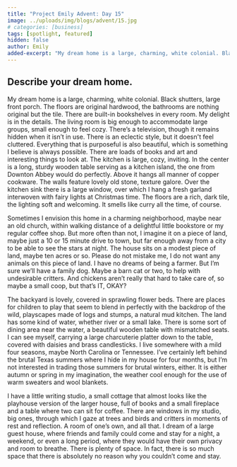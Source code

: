 ```yaml
---
title: "Project Emily Advent: Day 15"
image: ../uploads/img/blogs/advent/15.jpg
# categories: [business]
tags: [spotlight, featured]
hidden: false
author: Emily
added-excerpt: "My dream home is a large, charming, white colonial. Black shutters, large front porch. The floors are original hardwood, the bathrooms are nothing original but the tile. There are built-in bookshelves in every room. My delight is in the details, the crown molding. The living room is big enough to accommodate large groups, small enough to feel cozy. There’s a television, though it remains hidden when it isn’t in use. There is an eclectic style, but it doesn't feel cluttered."
---
```


<style> em {color: black;} p a {color: #f0506e;}</style>

## Describe your dream home.

My dream home is a large, charming, white colonial. Black shutters, large front porch. The floors are original hardwood, the bathrooms are nothing original but the tile. There are built-in bookshelves in every room. My delight is in the details. The living room is big enough to accommodate large groups, small enough to feel cozy. There’s a television, though it remains hidden when it isn’t in use. There is an eclectic style, but it doesn't feel cluttered. Everything that is purposeful is also beautiful, which is something I believe is always possible. There are loads of books and art and interesting things to look at. The kitchen is large, cozy, inviting. In the center is a long, sturdy wooden table serving as a kitchen island, the one from Downton Abbey would do perfectly. Above it hangs all manner of copper cookware. The walls feature lovely old stone, texture galore. Over the kitchen sink there is a large window, over which I hang a fresh garland interwoven with fairy lights at Christmas time. The floors are a rich, dark tile, the lighting soft and welcoming. It smells like curry all the time, of course.

Sometimes I envision this home in a charming neighborhood, maybe near an old church, within walking distance of a delightful little bookstore or my regular coffee shop. But more often than not, I imagine it on a piece of land, maybe just a 10 or 15 minute drive to town, but far enough away from a city to be able to see the stars at night. The house sits on a modest piece of land, maybe ten acres or so. Please do not mistake me, I do not want any animals on this piece of land. I have no dreams of being a farmer. But I’m sure we’ll have a family dog. Maybe a barn cat or two, to help with undesirable critters. And chickens aren’t really that hard to take care of, so maybe a small coop, but that’s IT, OKAY?

The backyard is lovely, covered in sprawling flower beds. There are places for children to play that seem to blend in perfectly with the backdrop of the wild, playscapes made of logs and stumps, a natural mud kitchen. The land has some kind of water, whether river or a small lake. There is some sort of dining area near the water, a beautiful wooden table with mismatched seats. I can see myself, carrying a large charcuterie platter down to the table, covered with daisies and brass candlesticks. I live somewhere with a mild four seasons, maybe North Carolina or Tennessee. I’ve certainly left behind the brutal Texas summers where I hide in my house for four months, but I’m not interested in trading those summers for brutal winters, either. It is either autumn or spring in my imagination, the weather cool enough for the use of warm sweaters and wool blankets.

I have a little writing studio, a small cottage that almost looks like the playhouse version of the larger house, full of books and a small fireplace and a table where two can sit for coffee. There are windows in my studio, big ones, through which I gaze at trees and birds and critters in moments of rest and reflection. A room of one’s own, and all that. I dream of a large guest house, where friends and family could come and stay for a night, a weekend, or even a long period, where they would have their own privacy and room to breathe. There is plenty of space. In fact, there is so much space that there is absolutely no reason why you couldn’t come and stay.
